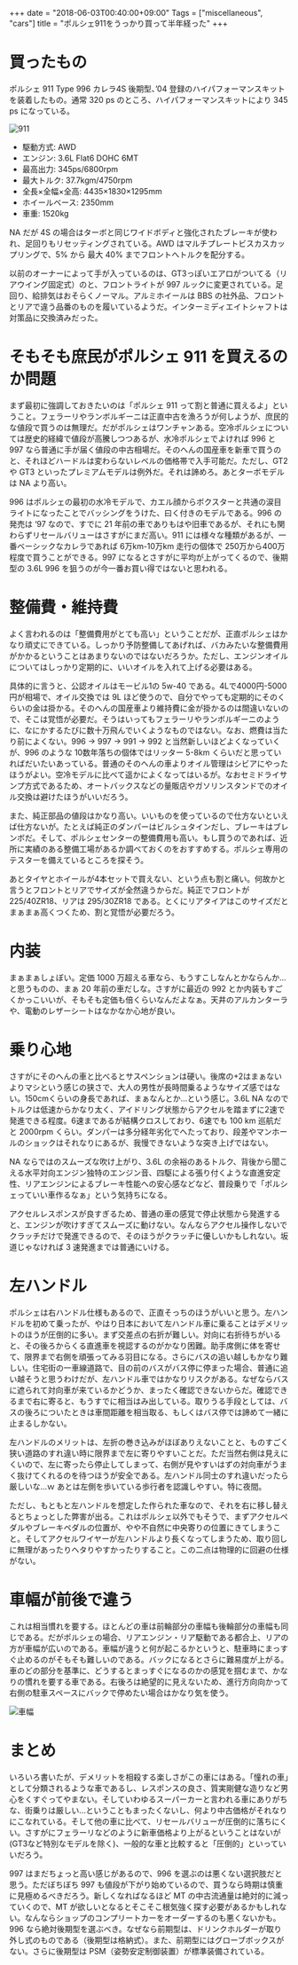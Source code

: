 +++
date = "2018-06-03T00:40:00+09:00"
Tags = ["miscellaneous", "cars"]
title = "ポルシェ911をうっかり買って半年経った"
+++

# 買ったもの
ポルシェ 911 Type 996 カレラ4S 後期型、’04 登録のハイパフォーマンスキットを装着したもの。通常 320 ps のところ、ハイパフォーマンスキットにより 345 ps になっている。

![911](/images/IMG_20180430_170849.jpg)

- 駆動方式: AWD
- エンジン: 3.6L Flat6 DOHC 6MT
- 最高出力: 345ps/6800rpm
- 最大トルク: 37.7kgm/4750rpm
- 全長×全幅×全高: 4435×1830×1295mm
- ホイールベース: 2350mm
- 車重: 1520kg

NA だが 4S の場合はターボと同じワイドボディと強化されたブレーキが使われ、足回りもリセッティングされている。AWD はマルチプレートビスカスカップリングで、5% から 最大 40% までフロントへトルクを配分する。

以前のオーナーによって手が入っているのは、GT3っぽいエアロがついてる（リアウイング固定式）のと、フロントライトが 997 ルックに変更されている。足回り、給排気はおそらくノーマル。アルミホイールは BBS の社外品、フロントとリアで違う品番のものを履いているようだ。インターミディエイトシャフトは対策品に交換済みだった。

# そもそも庶民がポルシェ 911 を買えるのか問題

まず最初に強調しておきたいのは「ポルシェ 911 って割と普通に買えるよ」ということ。フェラーリやランボルギーニは正直中古を漁ろうが何しようが、庶民的な値段で買うのは無理だ。だがポルシェはワンチャンある。空冷ポルシェについては歴史的経緯で値段が高騰しつつあるが、水冷ポルシェでよければ 996 と 997 なら普通に手が届く値段の中古相場だ。そのへんの国産車を新車で買うのと、それほどハードルは変わらないレベルの価格帯で入手可能だ。ただし、GT2 や GT3 といったプレミアムモデルは例外だ。それは諦めろ。あとターボモデルは NA より高い。

996 はポルシェの最初の水冷モデルで、カエル顔からボクスターと共通の涙目ライトになったことでバッシングをうけた、曰く付きのモデルである。996 の発売は ‘97 なので、すでに 21 年前の車でありもはや旧車であるが、それにも関わらずリセールバリューはさすがにまだ高い。911 には様々な種類があるが、一番ベーシックなカレラであれば 6万km-10万km 走行の個体で 250万から400万程度で買うことができる。997 になるとさすがに平均が上がってくるので、後期型の 3.6L 996 を狙うのが今一番お買い得ではないと思われる。

# 整備費・維持費

よく言われるのは「整備費用がとても高い」ということだが、正直ポルシェはかなり頑丈にできている。しっかり予防整備してあげれば、バカみたいな整備費用がかかるということはあまりないのではないだろうか。ただし、エンジンオイルについてはしっかり定期的に、いいオイルを入れて上げる必要はある。

具体的に言うと、公認オイルはモービル1の 5w-40 である。4Lで4000円-5000円が相場で、オイル交換では 9L ほど使うので、自分でやっても定期的にそのくらいの金は掛かる。そのへんの国産車より維持費に金が掛かるのは間違いないので、そこは覚悟が必要だ。そうはいってもフェラーリやランボルギーニのように、なにかするたびに数十万飛んでいくようなものではない。なお、燃費は当たり前によくない。996 -> 997 -> 991 -> 992 と当然新しいほどよくなっていくが、996 のような 10数年落ちの個体ではリッター 5-8km くらいだと思っていればだいたいあっている。普通のそのへんの車よりオイル管理はシビアにやったほうがよい。空冷モデルに比べて遥かによくなってはいるが。なおセミドライサンプ方式であるため、オートバックスなどの量販店やガソリンスタンドでのオイル交換は避けたほうがいいだろう。

また、純正部品の値段はかなり高い。いいものを使っているので仕方ないといえば仕方ないが。たとえば純正のダンパーはビルシュタインだし、ブレーキはブレンボだ。そして、ポルシェセンターの整備費用も高い。もし買うのであれば、近所に実績のある整備工場があるか調べておくのをおすすめする。ポルシェ専用のテスターを備えているところを探そう。

あとタイヤとホイールが4本セットで買えない、という点も割と痛い。何故かと言うとフロントとリアでサイズが全然違うからだ。純正でフロントが 225/40ZR18、リアは 295/30ZR18 である。とくにリアタイアはこのサイズだとまぁまぁ高くつくため、割と覚悟が必要だろう。

# 内装

まぁまぁしょぼい。定価 1000 万超える車なら、もうすこしなんとかならんか…と思うものの、まぁ 20 年前の車だしな。さすがに最近の 992 とか内装もすごくかっこいいが、そもそも定価も倍くらいなんだよなぁ。天井のアルカンターラや、電動のレザーシートはなかなか心地が良い。

# 乗り心地

さすがにそのへんの車と比べるとサスペンションは硬い。後席の+2はまぁないよりマシという感じの狭さで、大人の男性が長時間乗るようなサイズ感ではない。150cmくらいの身長であれば、まぁなんとか…という感じ。3.6L NA なのでトルクは低速からかなり太く、アイドリング状態からアクセルを踏まずに2速で発進できる程度。6速まであるが結構クロスしており、6速でも 100 km 巡航だと 2000rpm くらい。ダンパーは多分経年劣化でへたっており、段差やマンホールのショックはそれなりにあるが、我慢できないような突き上げではない。

NA ならではのスムーズな吹け上がり、3.6L の余裕のあるトルク、背後から聞こえる水平対向エンジン独特のエンジン音、四駆による張り付くような直進安定性、リアエンジンによるブレーキ性能への安心感などなど、普段乗りで「ポルシェっていい車作るなぁ」という気持ちになる。

アクセルレスポンスが良すぎるため、普通の車の感覚で停止状態から発進すると、エンジンが吹けすぎてスムーズに動けない。なんならアクセル操作しないでクラッチだけで発進できるので、そのほうがクラッチに優しいかもしれない。坂道じゃなければ 3 速発進までは普通にいける。

# 左ハンドル

ポルシェは右ハンドル仕様もあるので、正直そっちのほうがいいと思う。左ハンドルを初めて乗ったが、やはり日本において左ハンドル車に乗ることはデメリットのほうが圧倒的に多い。まず交差点の右折が難しい。対向に右折待ちがいると、その後ろからくる直進車を視認するのがかなり困難。助手席側に体を寄せて、限界まで右側を頑張ってみる羽目になる。さらにバスの追い越しもかなり難しい。住宅街の一車線道路で、目の前のバスがバス停に停まった場合、普通に追い越そうと思うわけだが、左ハンドル車ではかなりリスクがある。なぜならバスに遮られて対向車が来ているかどうか、まったく確認できないからだ。確認できるまで右に寄ると、もうすでに相当はみ出している。取りうる手段としては、バスの後ろについたときは車間距離を相当取る、もしくはバス停では諦めて一緒に止まるしかない。

左ハンドルのメリットは、左折の巻き込みがほぼありえないことと、ものすごく狭い道路のすれ違い時に限界まで左に寄りやすいことだ。ただ当然右側は見えにくいので、左に寄ったら停止してしまって、右側が見やすいはずの対向車がうまく抜けてくれるのを待つほうが安全である。左ハンドル同士のすれ違いだったら厳しいな…ｗ あとは左側を歩いている歩行者を認識しやすい。特に夜間。

ただし、もともと左ハンドルを想定した作られた車なので、それを右に移し替えるとちょっとした弊害が出る。これはポルシェ以外でもそうで、まずアクセルペダルやブレーキペダルの位置が、やや不自然に中央寄りの位置にきてしまうこと。そしてアクセルワイヤーが左ハンドルより長くなってしまうため、取り回しに無理があったりヘタりやすかったりすること。この二点は物理的に回避の仕様がない。

# 車幅が前後で違う

これは相当慣れを要する。ほとんどの車は前輪部分の車幅も後輪部分の車幅も同じである。だがポルシェの場合、リアエンジン・リア駆動である都合上、リアの方が車幅が広いのである。車幅が違うと何が起こるかというと、駐車時にまっすぐ止めるのがそもそも難しいのである。バックになるとさらに難易度が上がる。車のどの部分を基準に、どうするとまっすぐになるのかの感覚を掴むまで、かなりの慣れを要する車である。右後ろは絶望的に見えないため、進行方向向かって右側の駐車スペースにバックで停めたい場合はかなり気を使う。

![車幅](/images/IMG_20180304_211857.jpg)

# まとめ

いろいろ書いたが、デメリットを相殺する楽しさがこの車にはある。「憧れの車」として分類されるような車であるし、レスポンスの良さ、質実剛健な造りなど男心をくすぐってやまない。そしていわゆるスーパーカーと言われる車にありがちな、街乗りは厳しい…ということもまったくないし、何より中古価格がそれなりにこなれている。そして他の車に比べて、リセールバリューが圧倒的に落ちにくい。さすがにフェラーリなどのように新車価格より上がるということはないが(GT3など特別なモデルを除く)、一般的な車と比較すると「圧倒的」といっていいだろう。

997 はまだちょっと高い感じがあるので、996 を選ぶのは悪くない選択肢だと思う。ただぼちぼち 997 も値段が下がり始めているので、買うなら時期は慎重に見極めるべきだろう。新しくなればなるほど MT の中古流通量は絶対的に減っていくので、MT が欲しいとなるとそこそこ根気強く探す必要があるかもしれない。なんならショップのコンプリートカーをオーダーするのも悪くないかも。996 なら絶対後期型を選ぶべき。なぜなら前期型は、ドリンクホルダーが取り外し式のものである（後期型は格納式）。また、前期型にはグローブボックスがない。さらに後期型は PSM（姿勢安定制御装置）が標準装備されている。
